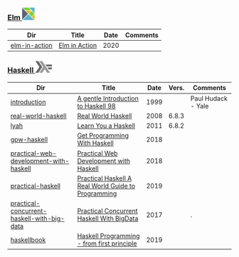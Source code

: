 ### [Elm <img src="../images/elm-logo.png" width=28px height=28px><img>](../.languages/E.Elm)


|          Dir                                      | Title                                                                  | Date | Comments                    |
|---------------------------------------------------|------------------------------------------------------------------------|------|-----------------------------|
| [elm-in-action](elm-in-action)                    | [Elm in Action](https://livebook.manning.com/book/elm-in-action)       | 2020 |                             |


### [Haskell <img src="../images/602px-Haskell-Logo.svg.png" width=37 height=26><img>](../.languages/H.Haskell)

|          Dir                               | Title                                                                  | Date | Vers.  | Comments                   |
|--------------------------------------------|------------------------------------------------------------------------|------|-------|-----------------------------|
| [introduction](introduction)               | [A gentle Introduction to Haskell 98](https://www.haskell.org/tutorial)| 1999 |       | Paul Hudack - Yale          |
| [real-world-haskell](real-world-haskell)   | [Real World Haskell](http://book.realworldhaskell.org)                 | 2008 | 6.8.3 |                             |
| [lyah](lyah)                               | [Learn You a Haskell](http://learnyouahaskell.com/)                    | 2011 | 6.8.2 |                             |
| [gpw-haskell](get-programming-with-haskell)| [Get Programming With Haskell](https://livebook.manning.com/book/get-programming-with-haskell/about-this-book/)| 2018 |                             |
| [practical-web-development-with-haskell](practical-web-development-with-haskell) | [Practical Web Development with Haskell](https://apress.com/gp/book/9781484237380) | 2018 |                             |
| [practical-haskell](practical-haskell) | [Practical Haskell A Real World Guide to Programming](https://www.apress.com/gp/book/9781484244791) | 2019 |    |    |
| [practical-concurrent-haskell-with-big-data](practical-concurrent-haskell-with-big-data) | [Practical Concurrent Haskell With BigData](https://www.apress.com/gp/book/9781484227800)        | 2017 |    |.   |
| [haskellbook](haskellbook)                 | [Haskell Programming - from first principle](https://haskellbook.com/) | 2019 |                             |



